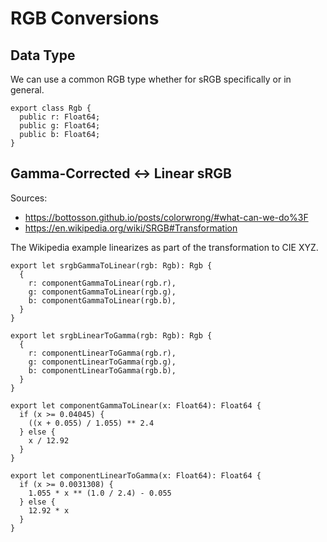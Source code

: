 # RGB Conversions

## Data Type

We can use a common RGB type whether for sRGB specifically or in general.

    export class Rgb {
      public r: Float64;
      public g: Float64;
      public b: Float64;
    }

## Gamma-Corrected <-> Linear sRGB

Sources:

- https://bottosson.github.io/posts/colorwrong/#what-can-we-do%3F
- https://en.wikipedia.org/wiki/SRGB#Transformation

The Wikipedia example linearizes as part of the transformation to CIE XYZ.

    export let srgbGammaToLinear(rgb: Rgb): Rgb {
      {
        r: componentGammaToLinear(rgb.r),
        g: componentGammaToLinear(rgb.g),
        b: componentGammaToLinear(rgb.b),
      }
    }

    export let srgbLinearToGamma(rgb: Rgb): Rgb {
      {
        r: componentLinearToGamma(rgb.r),
        g: componentLinearToGamma(rgb.g),
        b: componentLinearToGamma(rgb.b),
      }
    }

    export let componentGammaToLinear(x: Float64): Float64 {
      if (x >= 0.04045) {
        ((x + 0.055) / 1.055) ** 2.4
      } else {
        x / 12.92
      }
    }

    export let componentLinearToGamma(x: Float64): Float64 {
      if (x >= 0.0031308) {
        1.055 * x ** (1.0 / 2.4) - 0.055
      } else {
        12.92 * x
      }
    }
